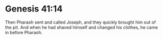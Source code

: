# Genesis 41:14

Then Pharaoh sent and called Joseph, and they quickly brought him out of the pit. And when he had shaved himself and changed his clothes, he came in before Pharaoh.
